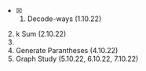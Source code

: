 - [x] 1. Decode-ways (1.10.22)
2. k Sum (2.10.22)
3. 
4. Generate Parantheses (4.10.22)
5. Graph Study (5.10.22, 6.10.22, 7.10.22)


